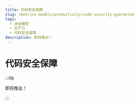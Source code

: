 ```yaml
---
title: 代码安全保障
slug: /metrics-models/productivity/code-security-guarantee
tags:
  - 评估模型
  - 生产力
  - 代码安全保障
description: 即将推出！
---
```


# 代码安全保障

:::tip

即将推出！

:::
